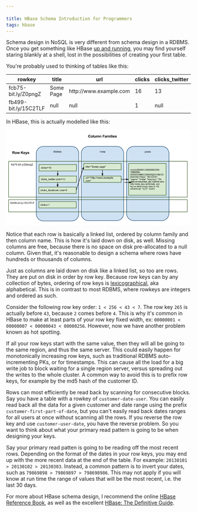 ```yaml
---

title: HBase Schema Introduction for Programmers
tags: hbase
---
```


Schema design in NoSQL is very different from schema design in a RDBMS. Once you get something like HBase [up and running]( http://chase-seibert.github.io/blog/2013/02/01/getting-starting-with-hbase-and-pig.html), you may find yourself staring blankly at a shell, lost in the possibilities of creating your first table.

You're probably used to thinking of tables like this:

<table>
    <thead>
        <th>rowkey</th>
        <th>title</th>
        <th>url</th>
        <th>clicks</th>
        <th>clicks_twitter</th>
        <th>clicks_facebook</th>
    </thead>
    <tr>
        <td>fcb75-bit.ly/Z0pngZ</td>
        <td>Some Page</td>
        <td>http://www.example.com</td>
        <td>16</td>
        <td>13</td>
        <td>3</td>
    </tr>
    <tr>
        <td>fb499-bit.ly/15C2TLF</td>
        <td>null</td>
        <td>null</td>
        <td>1</td>
        <td>null</td>
        <td>null</td>
    </tr>
</table>

In HBase, this is actually modelled like this:

![HBase Table Shema](/images/hbase_tables.png)

Notice that each row is basically a linked list, ordered by column family and then column name. This is how it's laid down on disk, as well. Missing columns are free, because there is no space on disk pre-allocated to a null column. Given that, it's reasonable to design a schema where rows have hundreds or thousands of columns.

Just as columns are laid down on disk like a linked list, so too are rows. They are put on disk in order by row key. Because row keys can by any collection of bytes, ordering of row keys is [lexicographical](http://en.wikipedia.org/wiki/Lexicographical_order), aka alphabetical. This is in contrast to most RDBMS, where rowkeys are integers and ordered as such.

Consider the following row key order: `1 < 256 < 43 < 7`. The row key `265` is actually before `43`, because `2` comes before `4`. This is why it's common in HBase to make at least parts of your row key fixed width, ex: `00000001 < 00000007 < 00000043 < 00000256`. However, now we have another problem known as hot spotting.

If all your row keys start with the same value, then they will all be going to the same region, and thus the same server. This could easily happen for monotonically increasing row keys, such as traditional RDBMS auto-incrementing PKs, or for timestamps. This can cause all the load for a big write job to block waiting for a single region server, versus spreading out the writes to the whole cluster. A common way to avoid this is to prefix row keys, for example by the md5 hash of the customer ID.

Rows can most efficiently be read back by scanning for consecutive blocks. Say you have a table with a rowkey of `customer-date-user`. You can easily read back all the data for a given customer and date range using the prefix `customer-first-part-of-date`, but you can't easily read back dates ranges for all users at once without scanning all the rows. If you reverse the row key and use `customer-user-date`, you have the reverse problem. So you want to think about what your primary read pattern is going to be when designing your keys. 

Say your primary read patten is going to be reading off the most recent rows. Depending on the format of the dates in your row keys, you may end up with the more recent data at the end of the table. For example: `20130101 > 20130102 > 20130303`. Instead, a common pattern is to invert your dates, such as `79869898 > 79869897 > 798698986`. This may not apply if you will know at run time the range of values that will be the most recent, i.e. the last 30 days.

For more about HBase schema design, I recommend the online [HBase Reference Book](http://hbase.apache.org/book.html), as well as the excellent [HBase: The Definitive Guide](http://www.amazon.com/HBase-Definitive-Guide-Lars-George/dp/1449396100).
